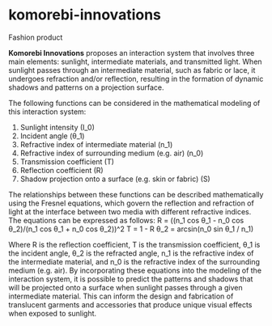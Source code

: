 # komorebi-innovations

Fashion product

**Komorebi Innovations** proposes an interaction system that involves three main elements: sunlight, intermediate materials, and transmitted light. When sunlight passes through an intermediate material, such as fabric or lace, it undergoes refraction and/or reflection, resulting in the formation of dynamic shadows and patterns on a projection surface.

The following functions can be considered in the mathematical modeling of this interaction system: 

1. Sunlight intensity (I_0)
2. Incident angle (θ_1)
3. Refractive index of intermediate material (n_1)
4. Refractive index of surrounding medium (e.g. air) (n_0)
5. Transmission coefficient (T)
6. Reflection coefficient (R)
7. Shadow projection onto a surface (e.g. skin or fabric) (S)

The relationships between these functions can be described mathematically using the Fresnel equations, which govern the reflection and refraction of light at the interface between two media with different refractive indices. The equations can be expressed as follows:
R = ((n_1 cos θ_1 - n_0 cos θ_2)/(n_1 cos θ_1 + n_0 cos θ_2))^2
T = 1 - R
θ_2 = arcsin(n_0 sin θ_1 / n_1)

Where R is the reflection coefficient, T is the transmission coefficient, θ_1 is the incident angle, θ_2 is the refracted angle, n_1 is the refractive index of the intermediate material, and n_0 is the refractive index of the surrounding medium (e.g. air).
By incorporating these equations into the modeling of the interaction system, it is possible to predict the patterns and shadows that will be projected onto a surface when sunlight passes through a given intermediate material. This can inform the design and fabrication of translucent garments and accessories that produce unique visual effects when exposed to sunlight.
